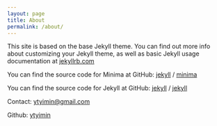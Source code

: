 ```yaml
---
layout: page
title: About
permalink: /about/
---
```


This site is based on the base Jekyll theme. You can find out more info about customizing your Jekyll theme, as well as basic Jekyll usage documentation at [jekyllrb.com](https://jekyllrb.com/)

You can find the source code for Minima at GitHub:
[jekyll][jekyll-organization] /
[minima](https://github.com/jekyll/minima)

You can find the source code for Jekyll at GitHub:
[jekyll][jekyll-organization] /
[jekyll](https://github.com/jekyll/jekyll)

Contact: [ytyimin@gmail.com](mailto:ytyimin@gmail.com)

Github: [ytyimin](https://github.com/ytyimin)


[jekyll-organization]: https://github.com/jekyll
